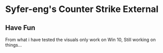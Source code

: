 # Syfer-eng's Counter Strike External
## Have Fun
From what i have tested the visuals only work on Win 10, Still working on things...
